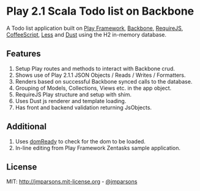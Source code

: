 # Play 2.1 Scala Todo list on Backbone
A Todo list application built on [Play Framework](http://www.playframework.com), [Backbone](http://backbonejs.org), [RequireJS](http://requirejs.org), [CoffeeScript](http://coffeescript.org), [Less](http://lesscss.org) and [Dust](http://linkedin.github.io/dustjs/) using the H2 in-memory database.

## Features
1. Setup Play routes and methods to interact with Backbone crud.
2. Shows use of Play 2.1.1 JSON Objects / Reads / Writes / Formatters.
3. Renders based on successful Backbone synced calls to the database.
4. Grouping of Models, Collections, Views etc. in the app object.
5. RequireJS Play structure and setup with shim.
6. Uses Dust js renderer and template loading.
7. Has front and backend validation returning JsObjects.

## Additional
1. Uses [domReady](https://github.com/requirejs/domReady) to check for the dom to be loaded.
2. In-line editing from Play Framework Zentasks sample application.

## License
MIT: <http://jmparsons.mit-license.org> - [@jmparsons](http://twitter.com/jmparsons)
